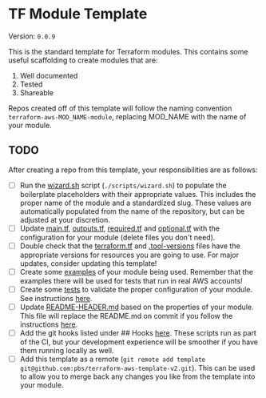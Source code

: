 # TF Module Template

Version: `0.0.9`

This is the standard template for Terraform modules. This contains some useful scaffolding to create modules that are:

1. Well documented
2. Tested
3. Shareable

Repos created off of this template will follow the naming convention `terraform-aws-MOD_NAME-module`, replacing MOD_NAME with the name of your module.

## TODO

After creating a repo from this template, your responsibilities are as follows:

- [ ] Run the [wizard.sh](/scripts/wizard.sh) script (`./scripts/wizard.sh`) to populate the boilerplate placeholders with their appropriate values. This includes the proper name of the module and a standardized slug. These values are automatically populated from the name of the repository, but can be adjusted at your discretion.
- [ ] Update [main.tf](/main.tf), [outputs.tf](/outputs.tf), [required.tf](/required.tf) and [optional.tf](/optional.tf) with the configuration for your module (delete files you don't need).
- [ ] Double check that the [terraform.tf](/terraform.tf) and [.tool-versions](/.tool-versions) files have the appropriate versions for resources you are going to use. For major updates, consider updating this template!
- [ ] Create some [examples](/examples) of your module being used. Remember that the examples there will be used for tests that run in real AWS accounts!
- [ ] Create some [tests](/tests) to validate the proper configuration of your module. See instructions [here](/docs/general/dev).
- [ ] Update [README-HEADER.md](/README-HEADER.md) based on the properties of your module. This file will replace the README.md on commit if you follow the instructions [here](/docs/general/dev).
- [ ] Add the git hooks listed under ## Hooks [here](/docs/general/dev). These scripts run as part of the CI, but your development experience will be smoother if you have them running locally as well.
- [ ] Add this template as a remote (`git remote add template git@github.com:pbs/terraform-aws-template-v2.git`). This can be used to allow you to merge back any changes you like from the template into your module.
